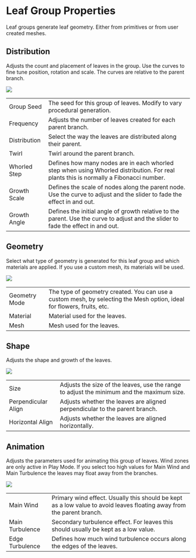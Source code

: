 Leaf Group Properties
=====================


Leaf groups generate leaf geometry. Either from primitives or from user created meshes.

Distribution
------------

Adjusts the count and placement of leaves in the group. Use the curves to fine tune position, rotation and scale. The curves are relative to the parent branch.

![](http://docwiki.hq.unity3d.com/uploads/Main/TreeNode-LeafNodePropertiesDistribution.png)  


|    |    |
|:---|:---|
|<span class=component>Group Seed</span>  |The seed for this group of leaves. Modify to vary procedural generation.|
|<span class=component>Frequency</span>   |Adjusts the number of leaves created for each parent branch.|
|<span class=component>Distribution</span>|Select the way the leaves are distributed along their parent.|
|<span class=component>Twirl</span>       |Twirl around the parent branch.|
|<span class=component>Whorled Step</span>|Defines how many nodes are in each whorled step when using Whorled distribution. For real plants this is normally a Fibonacci number.|
|<span class=component>Growth Scale</span>|Defines the scale of nodes along the parent node. Use the curve to adjust and the slider to fade the effect in and out.|
|<span class=component>Growth Angle</span>|Defines the initial angle of growth relative to the parent. Use the curve to adjust and the slider to fade the effect in and out.|

Geometry
--------

Select what type of geometry is generated for this leaf group and which materials are applied. If you use a custom mesh, its materials will be used.

![](http://docwiki.hq.unity3d.com/uploads/Main/TreeNode-LeafNodePropertiesGeometry.png)  


|    |    |
|:---|:---|
|<span class=component>Geometry Mode</span>|The type of geometry created. You can use a custom mesh, by selecting the Mesh option, ideal for flowers, fruits, etc.|
|<span class=component>Material</span>     |Material used for the leaves.|
|<span class=component>Mesh</span>         |Mesh used for the leaves.|

Shape
-----

Adjusts the shape and growth of the leaves.

![](http://docwiki.hq.unity3d.com/uploads/Main/TreeNode-LeafNodePropertiesShape.png)  


|    |    |
|:---|:---|
|<span class=component>Size</span>               |Adjusts the size of the leaves, use the range to adjust the minimum and the maximum size.|
|<span class=component>Perpendicular Align</span>|Adjusts whether the leaves are aligned perpendicular to the parent branch.|
|<span class=component>Horizontal Align</span>   |Adjusts whether the leaves are aligned horizontally.|

Animation
---------

Adjusts the parameters used for animating this group of leaves. Wind zones are only active in Play Mode. If you select too high values for Main Wind and Main Turbulence the leaves may float away from the branches.

![](http://docwiki.hq.unity3d.com/uploads/Main/TreeNode-LeafNodePropertiesAnimation.png)  


|    |    |
|:---|:---|
|<span class=component>Main Wind</span>      |Primary wind effect. Usually this should be kept as a low value to avoid leaves floating away from the parent branch.|
|<span class=component>Main Turbulence</span>|Secondary turbulence effect. For leaves this should usually be kept as a low value.|
|<span class=component>Edge Turbulence</span>|Defines how much wind turbulence occurs along the edges of the leaves.|

